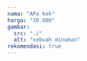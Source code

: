 ```yaml
---
nama: "APa kek"
harga: "30.000"
gambar:
  src: "./"
  alt: "sebuah minuman"
rekomendasi: true
---
```

